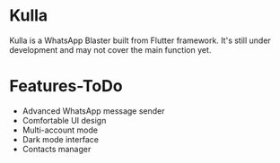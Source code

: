 # Kulla
Kulla is a WhatsApp Blaster built from Flutter framework.
It's still under development and may not cover the main function yet.

# Features-ToDo
- Advanced WhatsApp message sender
- Comfortable UI design
- Multi-account mode
- Dark mode interface
- Contacts manager
